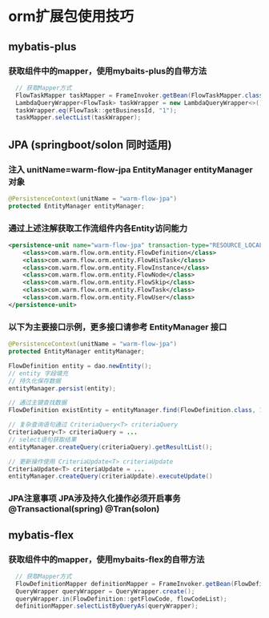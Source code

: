 # orm扩展包使用技巧

## mybatis-plus

### 获取组件中的mapper，使用mybaits-plus的自带方法
```java
  // 获取Mapper方式
  FlowTaskMapper taskMapper = FrameInvoker.getBean(FlowTaskMapper.class);
  LambdaQueryWrapper<FlowTask> taskWrapper = new LambdaQueryWrapper<>();
  taskWrapper.eq(FlowTask::getBusinessId, "1");
  taskMapper.selectList(taskWrapper);
```

## JPA (springboot/solon 同时适用)

### 注入 unitName=warm-flow-jpa  EntityManager entityManager 对象

```java
@PersistenceContext(unitName = "warm-flow-jpa")
protected EntityManager entityManager;
```
### 通过上述注解获取工作流组件内各Entity访问能力
```xml
<persistence-unit name="warm-flow-jpa" transaction-type="RESOURCE_LOCAL">
    <class>com.warm.flow.orm.entity.FlowDefinition</class>
    <class>com.warm.flow.orm.entity.FlowHisTask</class>
    <class>com.warm.flow.orm.entity.FlowInstance</class>
    <class>com.warm.flow.orm.entity.FlowNode</class>
    <class>com.warm.flow.orm.entity.FlowSkip</class>
    <class>com.warm.flow.orm.entity.FlowTask</class>
    <class>com.warm.flow.orm.entity.FlowUser</class>
</persistence-unit>
```
### 以下为主要接口示例，更多接口请参考 EntityManager 接口
```java
@PersistenceContext(unitName = "warm-flow-jpa")
protected EntityManager entityManager;

FlowDefinition entity = dao.newEntity();
// entity 字段填充
// 持久化保存数据
entityManager.persist(entity); 

// 通过主键查找数据
FlowDefinition existEntity = entityManager.find(FlowDefinition.class, 1l);

// 复杂查询语句通过 CriteriaQuery<T> criteriaQuery 
CriteriaQuery<T> criteriaQuery = ...
// select语句获取结果
entityManager.createQuery(criteriaQuery).getResultList();

// 更新操作使用 CriteriaUpdate<T> criteriaUpdate 
CriteriaUpdate<T> criteriaUpdate = ...
entityManager.createQuery(criteriaUpdate).executeUpdate()
```
### **JPA注意事项** JPA涉及持久化操作必须开启事务  @Transactional(spring) @Tran(solon)


## mybatis-flex

### 获取组件中的mapper，使用mybaits-flex的自带方法
```java
  // 获取Mapper方式
  FlowDefinitionMapper definitionMapper = FrameInvoker.getBean(FlowDefinitionMapper.class);
  QueryWrapper queryWrapper = QueryWrapper.create();
  queryWrapper.in(FlowDefinition::getFlowCode, flowCodeList);
  definitionMapper.selectListByQueryAs(queryWrapper);
```